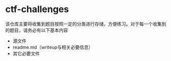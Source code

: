 
# ctf-challenges
该仓库主要将收集到题目按照一定的分类进行存储，方便练习。对于每一个收集到的题目，请务必有以下基本内容
- 源文件
- readme.md（writeup与相关必要信息）
- 其它必要文件
